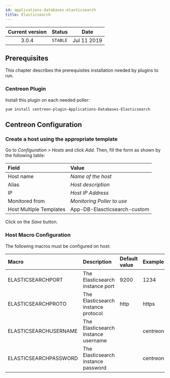 ```yaml
---
id: applications-databases-elasticsearch
title: Elasticsearch
---
```


| Current version | Status | Date |
| :-: | :-: | :-: |
| 3.0.4 | `STABLE` | Jul 11 2019 |

## Prerequisites

This chapter describes the prerequisites installation needed by plugins to run.

### Centreon Plugin

Install this plugin on each needed poller:

``` shell
yum install centreon-plugin-Applications-Databases-Elasticsearch
```

## Centreon Configuration

### Create a host using the appropriate template

Go to *Configuration \> Hosts* and click *Add*. Then, fill the form as shown by the following table:

| Field                   | Value                        |
| :---------------------- | :--------------------------- |
| Host name               | *Name of the host*           |
| Alias                   | *Host description*           |
| IP                      | *Host IP Address*            |
| Monitored from          | *Monitoring Poller to use*   |
| Host Multiple Templates | App-DB-Elascticsearch-custom |

Click on the *Save* button.

### Host Macro Configuration

The following macros must be configured on host:

| Macro                 | Description                         | Default value | Example  |
| :-------------------- | :---------------------------------- | :------------ | :------- |
| ELASTICSEARCHPORT     | The Elasticsearch instance port     | 9200          | 1234     |
| ELASTICSEARCHPROTO    | The Elasticsearch instance protocol | http          | https    |
| ELASTICSEARCHUSERNAME | The Elasticsearch instance username |               | centreon |
| ELASTICSEARCHPASSWORD | The Elasticsearch instance password |               | centreon |


